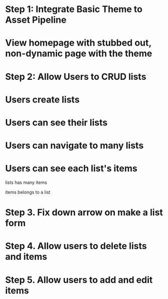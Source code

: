 # Step 1: Integrate Basic Theme to Asset Pipeline

  # View homepage with stubbed out, non-dynamic page with the theme

# Step 2: Allow Users to CRUD lists
  # Users create lists
  # Users can see their lists
  # Users can navigate to many lists
  # Users can see each list's items

  lists
    has many items

  items
    belongs to a list

# Step 3. Fix down arrow on make a list form

# Step 4. Allow users to delete lists and items

# Step 5. Allow users to add and edit items
